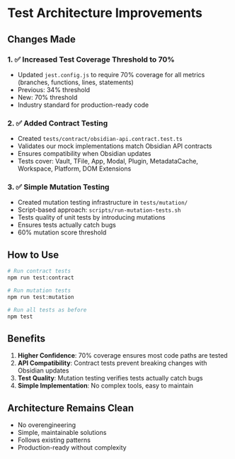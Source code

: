 # Test Architecture Improvements

## Changes Made

### 1. ✅ Increased Test Coverage Threshold to 70%
- Updated `jest.config.js` to require 70% coverage for all metrics (branches, functions, lines, statements)
- Previous: 34% threshold
- New: 70% threshold
- Industry standard for production-ready code

### 2. ✅ Added Contract Testing
- Created `tests/contract/obsidian-api.contract.test.ts`
- Validates our mock implementations match Obsidian API contracts
- Ensures compatibility when Obsidian updates
- Tests cover: Vault, TFile, App, Modal, Plugin, MetadataCache, Workspace, Platform, DOM Extensions

### 3. ✅ Simple Mutation Testing
- Created mutation testing infrastructure in `tests/mutation/`
- Script-based approach: `scripts/run-mutation-tests.sh`
- Tests quality of unit tests by introducing mutations
- Ensures tests actually catch bugs
- 60% mutation score threshold

## How to Use

```bash
# Run contract tests
npm run test:contract

# Run mutation tests  
npm run test:mutation

# Run all tests as before
npm test
```

## Benefits

1. **Higher Confidence**: 70% coverage ensures most code paths are tested
2. **API Compatibility**: Contract tests prevent breaking changes with Obsidian updates
3. **Test Quality**: Mutation testing verifies tests actually catch bugs
4. **Simple Implementation**: No complex tools, easy to maintain

## Architecture Remains Clean

- No overengineering
- Simple, maintainable solutions
- Follows existing patterns
- Production-ready without complexity